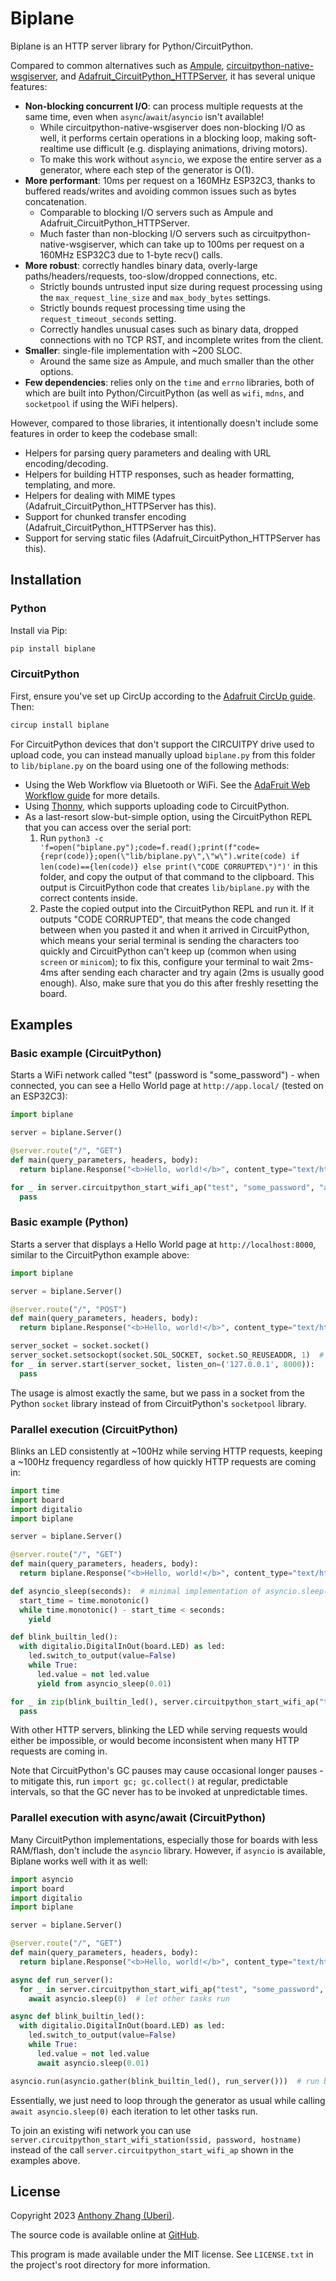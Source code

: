 Biplane
=======

Biplane is an HTTP server library for Python/CircuitPython.

Compared to common alternatives such as [Ampule](https://github.com/deckerego/ampule/), [circuitpython-native-wsgiserver](https://github.com/Neradoc/circuitpython-native-wsgiserver/), and [Adafruit_CircuitPython_HTTPServer](https://github.com/adafruit/Adafruit_CircuitPython_HTTPServer/), it has several unique features:

* **Non-blocking concurrent I/O**: can process multiple requests at the same time, even when `async`/`await`/`asyncio` isn't available!
    * While circuitpython-native-wsgiserver does non-blocking I/O as well, it performs certain operations in a blocking loop, making soft-realtime use difficult (e.g. displaying animations, driving motors).
    * To make this work without `asyncio`, we expose the entire server as a generator, where each step of the generator is O(1).
* **More performant**: 10ms per request on a 160MHz ESP32C3, thanks to buffered reads/writes and avoiding common issues such as bytes concatenation.
    * Comparable to blocking I/O servers such as Ampule and Adafruit_CircuitPython_HTTPServer.
    * Much faster than non-blocking I/O servers such as circuitpython-native-wsgiserver, which can take up to 100ms per request on a 160MHz ESP32C3 due to 1-byte recv() calls.
* **More robust**: correctly handles binary data, overly-large paths/headers/requests, too-slow/dropped connections, etc.
    * Strictly bounds untrusted input size during request processing using the `max_request_line_size` and `max_body_bytes` settings.
    * Strictly bounds request processing time using the `request_timeout_seconds` setting.
    * Correctly handles unusual cases such as binary data, dropped connections with no TCP RST, and incomplete writes from the client.
* **Smaller**: single-file implementation with ~200 SLOC.
    * Around the same size as Ampule, and much smaller than the other options.
* **Few dependencies**: relies only on the `time` and `errno` libraries, both of which are built into Python/CircuitPython (as well as `wifi`, `mdns`, and `socketpool` if using the WiFi helpers).

However, compared to those libraries, it intentionally doesn't include some features in order to keep the codebase small:

* Helpers for parsing query parameters and dealing with URL encoding/decoding.
* Helpers for building HTTP responses, such as header formatting, templating, and more.
* Helpers for dealing with MIME types (Adafruit_CircuitPython_HTTPServer has this).
* Support for chunked transfer encoding (Adafruit_CircuitPython_HTTPServer has this).
* Support for serving static files (Adafruit_CircuitPython_HTTPServer has this).

Installation
------------

### Python

Install via Pip:

```sh
pip install biplane
```

### CircuitPython

First, ensure you've set up CircUp according to the [Adafruit CircUp guide](https://learn.adafruit.com/keep-your-circuitpython-libraries-on-devices-up-to-date-with-circup). Then:

```sh
circup install biplane
```

For CircuitPython devices that don't support the CIRCUITPY drive used to upload code, you can instead manually upload `biplane.py` from this folder to `lib/biplane.py` on the board using one of the following methods:

* Using the Web Workflow via Bluetooth or WiFi. See the [AdaFruit Web Workflow guide](https://learn.adafruit.com/circuitpython-with-esp32-quick-start/setting-up-web-workflow) for more details.
* Using [Thonny](https://thonny.org/), which supports uploading code to CircuitPython.
* As a last-resort slow-but-simple option, using the CircuitPython REPL that you can access over the serial port:
    1. Run `python3 -c 'f=open("biplane.py");code=f.read();print(f"code={repr(code)};open(\"lib/biplane.py\",\"w\").write(code) if len(code)=={len(code)} else print(\"CODE CORRUPTED\")")'` in this folder, and copy the output of that command to the clipboard. This output is CircuitPython code that creates `lib/biplane.py` with the correct contents inside.
    2. Paste the copied output into the CircuitPython REPL and run it. If it outputs "CODE CORRUPTED", that means the code changed between when you pasted it and when it arrived in CircuitPython, which means your serial terminal is sending the characters too quickly and CircuitPython can't keep up (common when using `screen` or `minicom`); to fix this, configure your terminal to wait 2ms-4ms after sending each character and try again (2ms is usually good enough). Also, make sure that you do this after freshly resetting the board.

Examples
--------

### Basic example (CircuitPython)

Starts a WiFi network called "test" (password is "some_password") - when connected, you can see a Hello World page at `http://app.local/` (tested on an ESP32C3):

```python
import biplane

server = biplane.Server()

@server.route("/", "GET")
def main(query_parameters, headers, body):
  return biplane.Response("<b>Hello, world!</b>", content_type="text/html")

for _ in server.circuitpython_start_wifi_ap("test", "some_password", "app"):
  pass
```

### Basic example (Python)

Starts a server that displays a Hello World page at `http://localhost:8000`, similar to the CircuitPython example above:

```python
import biplane

server = biplane.Server()

@server.route("/", "POST")
def main(query_parameters, headers, body):
  return biplane.Response("<b>Hello, world!</b>", content_type="text/html")

server_socket = socket.socket()
server_socket.setsockopt(socket.SOL_SOCKET, socket.SO_REUSEADDR, 1)  # allow the server to reuse the address immediately after it's been closed
for _ in server.start(server_socket, listen_on=('127.0.0.1', 8000)):
  pass
```

The usage is almost exactly the same, but we pass in a socket from the Python `socket` library instead of from CircuitPython's `socketpool` library.

### Parallel execution (CircuitPython)

Blinks an LED consistently at ~100Hz while serving HTTP requests, keeping a ~100Hz frequency regardless of how quickly HTTP requests are coming in:

```python
import time
import board
import digitalio
import biplane

server = biplane.Server()

@server.route("/", "GET")
def main(query_parameters, headers, body):
  return biplane.Response("<b>Hello, world!</b>", content_type="text/html")

def asyncio_sleep(seconds):  # minimal implementation of asyncio.sleep() as a generator
  start_time = time.monotonic()
  while time.monotonic() - start_time < seconds:
    yield

def blink_builtin_led():
  with digitalio.DigitalInOut(board.LED) as led:
    led.switch_to_output(value=False)
    while True:
      led.value = not led.value
      yield from asyncio_sleep(0.01)

for _ in zip(blink_builtin_led(), server.circuitpython_start_wifi_ap("test", "some_password", "app")):  # run through both generators at the same time using zip()
  pass
```

With other HTTP servers, blinking the LED while serving requests would either be impossible, or would become inconsistent when many HTTP requests are coming in.

Note that CircuitPython's GC pauses may cause occasional longer pauses - to mitigate this, run `import gc; gc.collect()` at regular, predictable intervals, so that the GC never has to be invoked at unpredictable times.

### Parallel execution with async/await (CircuitPython)

Many CircuitPython implementations, especially those for boards with less RAM/flash, don't include the `asyncio` library. However, if `asyncio` is available, Biplane works well with it as well:

```python
import asyncio
import board
import digitalio
import biplane

server = biplane.Server()

@server.route("/", "GET")
def main(query_parameters, headers, body):
  return biplane.Response("<b>Hello, world!</b>", content_type="text/html")

async def run_server():
  for _ in server.circuitpython_start_wifi_ap("test", "some_password", "app")
    await asyncio.sleep(0)  # let other tasks run

async def blink_builtin_led():
  with digitalio.DigitalInOut(board.LED) as led:
    led.switch_to_output(value=False)
    while True:
      led.value = not led.value
      await asyncio.sleep(0.01)

asyncio.run(asyncio.gather(blink_builtin_led(), run_server()))  # run both coroutines at the same time
```

Essentially, we just need to loop through the generator as usual while calling `await asyncio.sleep(0)` each iteration to let other tasks run.

To join an existing wifi network you can use `server.circuitpython_start_wifi_station(ssid, password, hostname)` instead of the call `server.circuitpython_start_wifi_ap` shown in the examples above.

License
-------

Copyright 2023 [Anthony Zhang (Uberi)](http://anthonyz.ca).

The source code is available online at [GitHub](https://github.com/Uberi/biplane).

This program is made available under the MIT license. See ``LICENSE.txt`` in the project's root directory for more information.
